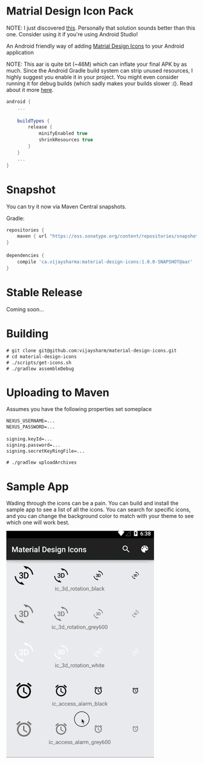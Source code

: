 Matrial Design Icon Pack
========================
NOTE: I just discovered [this](https://github.com/konifar/android-material-design-icon-generator-plugin). Personally that solution sounds better than this one. Consider using it if you're using Android Studio!

An Android friendly way of adding [Matrial Design Icons](https://github.com/google/material-design-icons) to your Android application

NOTE: This aar is quite bit (~46M) which can inflate your final APK by as much. Since the Android Gradle build system can strip unused resources, I highly suggest you enable it in your project. You might even consider running it for debug builds (which sadly makes your builds slower :(). Read about it more [here](http://tools.android.com/tech-docs/new-build-system/resource-shrinking).

```groovy
android {
    ...

    buildTypes {
        release {
            minifyEnabled true
            shrinkResources true
        }
    }
    ...
}
```

Snapshot
========

You can try it now via Maven Central snapshots.

Gradle:
```groovy
repositories {
    maven { url "https://oss.sonatype.org/content/repositories/snapshots/" }
}

dependencies {
    compile 'ca.vijaysharma:material-design-icons:1.0.0-SNAPSHOT@aar'
}
```

Stable Release
==============

Coming soon...


Building
========
```
# git clone git@github.com:vijaysharm/material-design-icons.git
# cd material-design-icons
# ./scripts/get-icons.sh
# ./gradlew assembleDebug
```

Uploading to Maven
==================
Assumes you have the following properties set someplace

```
NEXUS_USERNAME=...
NEXUS_PASSWORD=...

signing.keyId=...
signing.password=...
signing.secretKeyRingFile=...
```

```
# ./gradlew uploadArchives
```

Sample App
==========
Wading through the icons can be a pain. You can build and install the sample app to see a list of all the icons. You can search for specific icons, and you can change the background color to match with your theme to see which one will work best.

![](images/material-icon.mov.gif)
